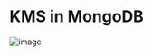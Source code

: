 # KMS in MongoDB
![image](https://github.com/michaelrun/Linux/assets/19384327/eaba36e8-d48a-464e-99b4-ea3f876e0e05)
